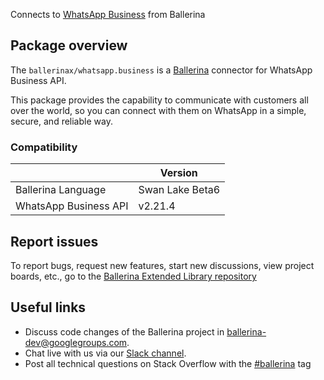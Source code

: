 Connects to [WhatsApp Business](https://developers.facebook.com/docs/whatsapp/) from Ballerina

## Package overview

The `ballerinax/whatsapp.business` is a [Ballerina](https://ballerina.io/) connector for WhatsApp Business API.  

This package provides the capability to communicate with customers all over the world, so you can connect with them on WhatsApp in a simple, secure, and reliable way.

### Compatibility
|                       | Version         |
|-----------------------|-----------------|
| Ballerina Language    | Swan Lake Beta6 |
| WhatsApp Business API | v2.21.4         |

## Report issues
To report bugs, request new features, start new discussions, view project boards, etc., go to the [Ballerina Extended Library repository](https://github.com/ballerina-platform/ballerina-extended-library)

## Useful links
- Discuss code changes of the Ballerina project in [ballerina-dev@googlegroups.com](mailto:ballerina-dev@googlegroups.com).
- Chat live with us via our [Slack channel](https://ballerina.io/community/slack/).
- Post all technical questions on Stack Overflow with the [#ballerina](https://stackoverflow.com/questions/tagged/ballerina) tag
